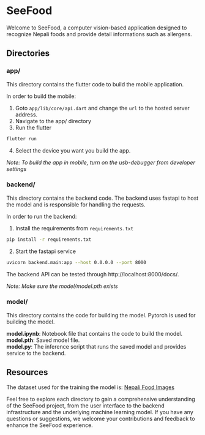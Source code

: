 # SeeFood
Welcome to SeeFood, a computer vision-based application designed to recognize Nepali foods and provide detail informations such as allergens.


## Directories

### app/
This directory contains the flutter code to build the mobile application.

In order to build the mobile:

1. Goto `app/lib/core/api.dart` and change the `url` to the hosted server address.
2. Navigate to the app/ directory
3. Run the flutter
```bash
flutter run
```
4. Select the device you want you build the app.

*Note: To build the app in mobile, turn on the usb-debugger from developer settings*

### backend/
This directory contains the backend code. The backend uses fastapi to host the model and is responsible for handling the requests.

In order to run the backend:

1. Install the requirements from `requirements.txt`

```bash
pip install -r requirements.txt
```
2. Start the fastapi service
```bash
uvicorn backend.main:app --host 0.0.0.0 --port 8000
```

The backend API can be tested through <a>http://localhost:8000/docs/</a>.

*Note: Make sure the model/model.pth exists*

### model/
This directory contains the code for building the model. Pytorch is used for building the model.

**model.ipynb**: Notebook file that contains the code to build the model. <br>
**model.pth**: Saved model file. <br>
**model.py**: The inference script that runs the saved model and provides service to the backend.

## Resources

The dataset used for the training the model is: [Nepali Food Images](https://www.kaggle.com/datasets/saurabkunwar/nepali-food-images)

Feel free to explore each directory to gain a comprehensive understanding of the SeeFood project, from the user interface to the backend infrastructure and the underlying machine learning model. If you have any questions or suggestions, we welcome your contributions and feedback to enhance the SeeFood experience.
